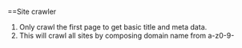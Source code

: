 ==Site crawler

1. Only crawl the first page to get basic title and meta data.
1. This will crawl all sites by composing domain name from a-z0-9-